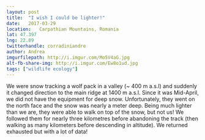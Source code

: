 ```yaml
---
layout: post
title:  "I wish I could be lighter!"
date:   2017-03-29
location: 	Carpathian Mountains, Romania
lat: 47.397
lng: 22.89
twitterhandle: corradiniandre
author: Andrea
imgurfilepath: http://i.imgur.com/Mo5V4aG.jpg
alt-fb-share-img: http://i.imgur.com/Ew8o1ud.jpg
tags: ["wildlife ecology"]
---
```


We were snow tracking a wolf pack in a valley (~ 400 m a.s.l) and suddenly it changed direction to the main ridge at 1400 m a.s.l. Since it was Mid-April, we did not have the equipment for deep snow. Unfortunately, they went on the north face and the snow was nearly a meter deep. Being much lighter than we are, they were able to walk on top of the snow, but not us! We followed them for nearly three kilometres before abandoning the track (then walking as many kilometers before descending in altitude). We returned exhausted but with a lot of data!